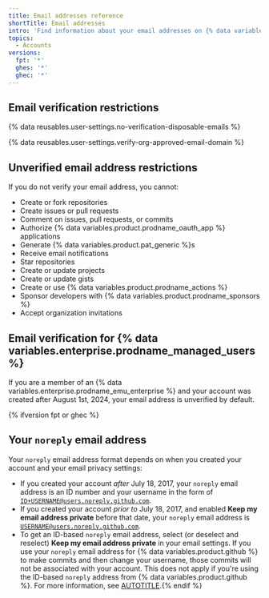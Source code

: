```yaml
---
title: Email addresses reference
shortTitle: Email addresses
intro: 'Find information about your email addresses on {% data variables.product.github %}, including verification, privacy, and commit attribution.'
topics:
  - Accounts
versions:
  fpt: '*'
  ghes: '*'
  ghec: '*'
---
```


## Email verification restrictions

{% data reusables.user-settings.no-verification-disposable-emails %}

{% data reusables.user-settings.verify-org-approved-email-domain %}

## Unverified email address restrictions

If you do not verify your email address, you cannot:

* Create or fork repositories
* Create issues or pull requests
* Comment on issues, pull requests, or commits
* Authorize {% data variables.product.prodname_oauth_app %} applications
* Generate {% data variables.product.pat_generic %}s
* Receive email notifications
* Star repositories
* Create or update projects
* Create or update gists
* Create or use {% data variables.product.prodname_actions %}
* Sponsor developers with {% data variables.product.prodname_sponsors %}
* Accept organization invitations

## Email verification for {% data variables.enterprise.prodname_managed_users %}

If you are a member of an {% data variables.enterprise.prodname_emu_enterprise %} and your account was created after August 1st, 2024, your email address is unverified by default.

{% ifversion fpt or ghec %}

## Your `noreply` email address

Your `noreply` email address format depends on when you created your account and your email privacy settings:

* If you created your account _after_ July 18, 2017, your `noreply` email address is an ID number and your username in the form of <code>ID+USERNAME@users.noreply.github.com</code>.
* If you created your account _prior to_ July 18, 2017, and enabled **Keep my email address private** before that date, your `noreply` email address is <code>USERNAME@users.noreply.github.com</code>.
* To get an ID-based `noreply` email address, select (or deselect and reselect) **Keep my email address private** in your email settings.
If you use your `noreply` email address for {% data variables.product.github %} to make commits and then change your username, those commits will not be associated with your account. This does not apply if you're using the ID-based `noreply` address from {% data variables.product.github %}. For more information, see [AUTOTITLE](/account-and-profile/setting-up-and-managing-your-personal-account-on-github/managing-user-account-settings/changing-your-github-username).{% endif %}
